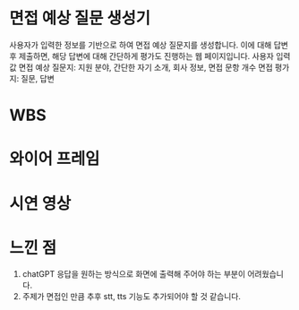 # 면접 예상 질문 생성기
사용자가 입력한 정보를 기반으로 하여 면접 예상 질문지를 생성합니다.
이에 대해 답변 후 제출하면, 해당 답변에 대해 간단하게 평가도 진행하는 웹 페이지입니다.
사용자 입력 값
면접 예상 질문지: 지원 분야, 간단한 자기 소개, 회사 정보, 면접 문항 개수
면접 평가지: 질문, 답변


# WBS



# 와이어 프레임



# 시연 영상



# 느낀 점
1. chatGPT 응답을 원하는 방식으로 화면에 출력해 주어야 하는 부분이 어려웠습니다.
2. 주제가 면접인 만큼 추후 stt, tts 기능도 추가되어야 할 것 같습니다.
